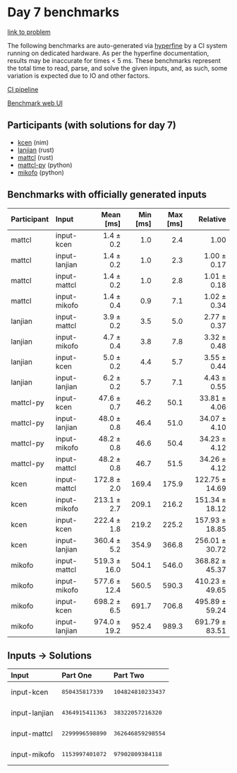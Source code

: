 # Day 7 benchmarks

[link to problem](https://adventofcode.com/2024/day/7)

The following benchmarks are auto-generated via
[hyperfine](https://github.com/sharkdp/hyperfine) by a CI system running on
dedicated hardware. As per the hyperfine documentation, results may be
inaccurate for times < 5 ms. These benchmarks represent the total time to read,
parse, and solve the given inputs, and, as such, some variation is expected due
to IO and other factors.

[CI pipeline](http://ci.papercode.net:8080/teams/main/pipelines/aoc2024)

[Benchmark web UI](https://aoc.ancalagon.black)


## Participants (with solutions for day 7)

- [kcen](https://github.com/kcen/aoc2024) (nim)
- [lanjian](https://github.com/lanjian/aoc-2024) (rust)
- [mattcl](https://github.com/mattcl/aoc2024) (rust)
- [mattcl-py](https://github.com/mattcl/aoc2024-py) (python)
- [mikofo](https://github.com/mikofo/aoc2024) (python)


## Benchmarks with officially generated inputs

| Participant | Input | Mean [ms] | Min [ms] | Max [ms] | Relative |
|:---|:---|---:|---:|---:|---:|
| mattcl | input-kcen | 1.4 ± 0.2 | 1.0 | 2.4 | 1.00 |
| mattcl | input-lanjian | 1.4 ± 0.2 | 1.0 | 2.3 | 1.00 ± 0.17 |
| mattcl | input-mattcl | 1.4 ± 0.2 | 1.0 | 2.8 | 1.01 ± 0.18 |
| mattcl | input-mikofo | 1.4 ± 0.4 | 0.9 | 7.1 | 1.02 ± 0.34 |
| lanjian | input-mattcl | 3.9 ± 0.2 | 3.5 | 5.0 | 2.77 ± 0.37 |
| lanjian | input-mikofo | 4.7 ± 0.4 | 3.8 | 7.8 | 3.32 ± 0.48 |
| lanjian | input-kcen | 5.0 ± 0.2 | 4.4 | 5.7 | 3.55 ± 0.44 |
| lanjian | input-lanjian | 6.2 ± 0.2 | 5.7 | 7.1 | 4.43 ± 0.55 |
| mattcl-py | input-kcen | 47.6 ± 0.7 | 46.2 | 50.1 | 33.81 ± 4.06 |
| mattcl-py | input-lanjian | 48.0 ± 0.8 | 46.4 | 51.0 | 34.07 ± 4.10 |
| mattcl-py | input-mikofo | 48.2 ± 0.8 | 46.6 | 50.4 | 34.23 ± 4.12 |
| mattcl-py | input-mattcl | 48.2 ± 0.8 | 46.7 | 51.5 | 34.26 ± 4.12 |
| kcen | input-mattcl | 172.8 ± 2.0 | 169.4 | 175.9 | 122.75 ± 14.69 |
| kcen | input-mikofo | 213.1 ± 2.7 | 209.1 | 216.2 | 151.34 ± 18.12 |
| kcen | input-kcen | 222.4 ± 1.8 | 219.2 | 225.2 | 157.93 ± 18.85 |
| kcen | input-lanjian | 360.4 ± 5.2 | 354.9 | 366.8 | 256.01 ± 30.72 |
| mikofo | input-mattcl | 519.3 ± 16.0 | 504.1 | 546.0 | 368.82 ± 45.37 |
| mikofo | input-mikofo | 577.6 ± 12.4 | 560.5 | 590.3 | 410.23 ± 49.65 |
| mikofo | input-kcen | 698.2 ± 6.5 | 691.7 | 706.8 | 495.89 ± 59.24 |
| mikofo | input-lanjian | 974.0 ± 19.2 | 952.4 | 989.3 | 691.79 ± 83.51 |


## Inputs -> Solutions

| Input | Part One | Part Two |
|:---|:---|:---|
|input-kcen|<pre>850435817339</pre>|<pre>104824810233437</pre>|
|input-lanjian|<pre>4364915411363</pre>|<pre>38322057216320</pre>|
|input-mattcl|<pre>2299996598890</pre>|<pre>362646859298554</pre>|
|input-mikofo|<pre>1153997401072</pre>|<pre>97902809384118</pre>|